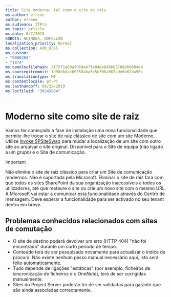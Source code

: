 ```yaml
---
title: Site moderna, tal como o site de raiz
ms.author: efrene
author: efrene
ms.audience: ITPro
ms.topic: article
ms.date: 8/7/2019
ROBOTS: NOINDEX, NOFOLLOW
localization_priority: Normal
ms.collection: Adm_O365
ms.custom:
- "9000265"
- "1874"
ms.openlocfilehash: 2f75f1e60af06da47fe846e84bbb370dd60084e9
ms.sourcegitcommit: 1d98db8acb9959aba3b5e308a567ade6b62da56c
ms.translationtype: MT
ms.contentlocale: pt-PT
ms.lasthandoff: 08/22/2019
ms.locfileid: "36543864"
---
```

# <a name="modern-site-as-root-site"></a>Moderno site como site de raiz

Vamos ter começado a fase de instalação uma nova funcionalidade que permite-lhe trocar o site de raiz clássico de site com um site Moderno. Utilize [Invoke SPSiteSwap](https://docs.microsoft.com/powershell/module/sharepoint-online/invoke-spositeswap?view=sharepoint-ps) para mudar a localização de um site com outro site ao arquivar o site original. Disponível para o Site de equipa (não ligado a um grupo) e o Site de comunicação. 

>[!Important]
> Não elimine o site de raiz clássico para criar um Site de comunicação modernos. Não é suportada pela Microsoft. Eliminar o site de raiz fará com que todos os sites SharePoint da sua organização inacessíveis a todos os utilizadores, até que restaure o site ou crie um novo site com o mesmo URL. A Microsoft vai estar a comunicar esta funcionalidade através do Centro de mensagem. Deve esperar a funcionalidade para ser activado no seu tenant dentro em breve.

## <a name="known-issues-with-swapping-sites"></a>Problemas conhecidos relacionados com sites de comutação
- O site de destino poderá devolver um erro (HTTP 404) "não foi encontrado" durante um curto período de tempo.
- Conteúdo terá de ser pesquisado novamente para actualizar o índice de procura. Não existe nenhum passo manual necessário aqui, isto será feito automaticamente.
- Tudo depende de ligações "estáticas" (por exemplo, ficheiros de sincronização de ficheiros e o OneNote), terá de ser corrigidas manualmente.
- Sites do Project Server poderão ter de ser validadas para garantir que são ainda associadas correctamente. 
